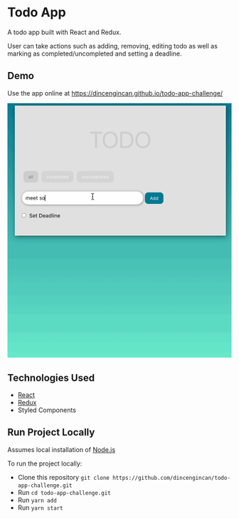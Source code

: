 # Todo App

A todo app built with React and Redux.

User can take actions such as adding, removing, editing todo as well as marking as completed/uncompleted and setting a deadline.

## Demo

Use the app online at https://dincengincan.github.io/todo-app-challenge/

![todo GIF](demo/todo.gif)

## Technologies Used

- [React](https://reactjs.org/)
- [Redux](https://redux.js.org/)
- Styled Components

## Run Project Locally

Assumes local installation of [Node.js](https://nodejs.org)

To run the project locally:

- Clone this repository `git clone https://github.com/dincengincan/todo-app-challenge.git`
- Run `cd todo-app-challenge.git`
- Run `yarn add`
- Run `yarn start`
